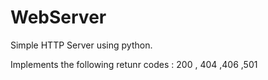 # WebServer
Simple HTTP Server using python.

Implements the following retunr codes :
    200 , 404 ,406 ,501
